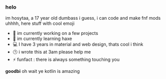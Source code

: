### helo
im hosytaa, a 17 year old dumbass i guess, i can code and make fnf mods
uhhhh, here stuff with cool emoji

- 🔭 im currently working on a few projects
- 🌱 im currently learning haxe
- 💻  I have 3 years in material and web design, thats cool i think
- 🕒 i wrote this at 3am please help me 
- ⚡ funfact : there is always something touching you

**goodbi**
oh wait ye kotlin is amazing
